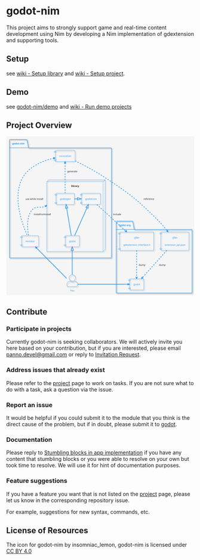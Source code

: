 # godot-nim

This project aims to strongly support game and real-time content development using Nim by developing a Nim implementation of gdextension and supporting tools.

## Setup

see [wiki - Setup library](https://github.com/godot-nim/docs/wiki/Setup-library)
and [wiki - Setup project](https://github.com/godot-nim/docs/wiki/Setup-project).

## Demo

see [godot-nim/demo](https://github.com/godot-nim/demo)
and [wiki - Run demo projects](https://github.com/godot-nim/docs/wiki/Run-demo-projects)

## Project Overview

![overview image](../out/projectOverview/Project%20Overview.svg)

## Contribute

### Participate in projects

Currently godot-nim is seeking collaborators.
We will actively invite you here based on your contribution, but if you are interested, please email panno.devel@gmail.com or reply to [Invitation Request].

### Address issues that already exist

Please refer to the [project] page to work on tasks.
If you are not sure what to do with a task, ask a question via the issue.

### Report an issue

It would be helpful if you could submit it to the module that you think is the direct cause of the problem, but if in doubt, please submit it to [godot].

### Documentation

Please reply to [Stumbling blocks in app implementation] if you have any content that stumbling blocks or you were able to resolve on your own but took time to resolve. We will use it for hint of documentation purposes.

### Feature suggestions

If you have a feature you want that is not listed on the [project] page, please let us know in the corresponding repository issue.

For example, suggestions for new syntax, commands, etc.

## License of Resources

<p xmlns:cc="http://creativecommons.org/ns#" xmlns:dct="http://purl.org/dc/terms/"><span property="dct:title">The icon for godot-nim</span> by <span property="cc:attributionName">insomniac_lemon, godot-nim</span> is licensed under <a href="https://creativecommons.org/licenses/by/4.0/?ref=chooser-v1" target="_blank" rel="license noopener noreferrer" style="display:inline-block;">CC BY 4.0<img style="height:22px!important;margin-left:3px;vertical-align:text-bottom;" src="https://mirrors.creativecommons.org/presskit/icons/cc.svg?ref=chooser-v1" alt=""><img style="height:22px!important;margin-left:3px;vertical-align:text-bottom;" src="https://mirrors.creativecommons.org/presskit/icons/by.svg?ref=chooser-v1" alt=""></a></p>

[Stumbling blocks in app implementation]: https://github.com/godot-nim/docs/issues/1
[Invitation Request]: https://github.com/godot-nim/.github/issues/5
[project]: https://github.com/orgs/godot-nim/projects/1/
[coronation]: https://github.com/godot-nim/coronation
[godot]: https://github.com/godot-nim/godot
[godotcore]: https://github.com/godot-nim/godotcore
[minister]: https://github.com/godot-nim/minister

<!--

**Here are some ideas to get you started:**

🙋‍♀️ A short introduction - what is your organization all about?
🌈 Contribution guidelines - how can the community get involved?
👩‍💻 Useful resources - where can the community find your docs? Is there anything else the community should know?
🍿 Fun facts - what does your team eat for breakfast?
🧙 Remember, you can do mighty things with the power of [Markdown](https://docs.github.com/github/writing-on-github/getting-started-with-writing-and-formatting-on-github/basic-writing-and-formatting-syntax)
-->
